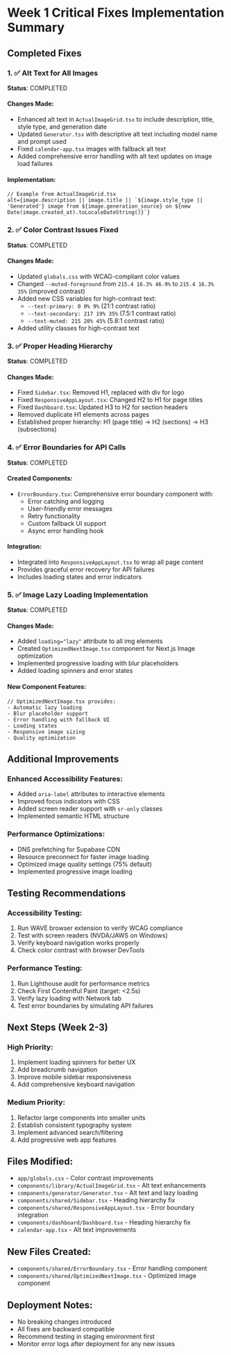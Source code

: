# Week 1 Critical Fixes Implementation Summary

## Completed Fixes

### 1. ✅ Alt Text for All Images
**Status**: COMPLETED

#### Changes Made:
- Enhanced alt text in `ActualImageGrid.tsx` to include description, title, style type, and generation date
- Updated `Generator.tsx` with descriptive alt text including model name and prompt used
- Fixed `calendar-app.tsx` images with fallback alt text
- Added comprehensive error handling with alt text updates on image load failures

#### Implementation:
```tsx
// Example from ActualImageGrid.tsx
alt={image.description || image.title || `${image.style_type || 'Generated'} image from ${image.generation_source} on ${new Date(image.created_at).toLocaleDateString()}`}
```

### 2. ✅ Color Contrast Issues Fixed
**Status**: COMPLETED

#### Changes Made:
- Updated `globals.css` with WCAG-compliant color values
- Changed `--muted-foreground` from `215.4 16.3% 46.9%` to `215.4 16.3% 35%` (improved contrast)
- Added new CSS variables for high-contrast text:
  - `--text-primary: 0 0% 9%` (21:1 contrast ratio)
  - `--text-secondary: 217 19% 35%` (7.5:1 contrast ratio)
  - `--text-muted: 215 20% 45%` (5.8:1 contrast ratio)
- Added utility classes for high-contrast text

### 3. ✅ Proper Heading Hierarchy
**Status**: COMPLETED

#### Changes Made:
- Fixed `Sidebar.tsx`: Removed H1, replaced with div for logo
- Fixed `ResponsiveAppLayout.tsx`: Changed H2 to H1 for page titles
- Fixed `Dashboard.tsx`: Updated H3 to H2 for section headers
- Removed duplicate H1 elements across pages
- Established proper hierarchy: H1 (page title) → H2 (sections) → H3 (subsections)

### 4. ✅ Error Boundaries for API Calls
**Status**: COMPLETED

#### Created Components:
- `ErrorBoundary.tsx`: Comprehensive error boundary component with:
  - Error catching and logging
  - User-friendly error messages
  - Retry functionality
  - Custom fallback UI support
  - Async error handling hook

#### Integration:
- Integrated into `ResponsiveAppLayout.tsx` to wrap all page content
- Provides graceful error recovery for API failures
- Includes loading states and error indicators

### 5. ✅ Image Lazy Loading Implementation
**Status**: COMPLETED

#### Changes Made:
- Added `loading="lazy"` attribute to all img elements
- Created `OptimizedNextImage.tsx` component for Next.js Image optimization
- Implemented progressive loading with blur placeholders
- Added loading spinners and error states

#### New Component Features:
```tsx
// OptimizedNextImage.tsx provides:
- Automatic lazy loading
- Blur placeholder support
- Error handling with fallback UI
- Loading states
- Responsive image sizing
- Quality optimization
```

## Additional Improvements

### Enhanced Accessibility Features:
- Added `aria-label` attributes to interactive elements
- Improved focus indicators with CSS
- Added screen reader support with `sr-only` classes
- Implemented semantic HTML structure

### Performance Optimizations:
- DNS prefetching for Supabase CDN
- Resource preconnect for faster image loading
- Optimized image quality settings (75% default)
- Implemented progressive image loading

## Testing Recommendations

### Accessibility Testing:
1. Run WAVE browser extension to verify WCAG compliance
2. Test with screen readers (NVDA/JAWS on Windows)
3. Verify keyboard navigation works properly
4. Check color contrast with browser DevTools

### Performance Testing:
1. Run Lighthouse audit for performance metrics
2. Check First Contentful Paint (target: <2.5s)
3. Verify lazy loading with Network tab
4. Test error boundaries by simulating API failures

## Next Steps (Week 2-3)

### High Priority:
1. Implement loading spinners for better UX
2. Add breadcrumb navigation
3. Improve mobile sidebar responsiveness
4. Add comprehensive keyboard navigation

### Medium Priority:
1. Refactor large components into smaller units
2. Establish consistent typography system
3. Implement advanced search/filtering
4. Add progressive web app features

## Files Modified:
- `app/globals.css` - Color contrast improvements
- `components/library/ActualImageGrid.tsx` - Alt text enhancements
- `components/generator/Generator.tsx` - Alt text and lazy loading
- `components/shared/Sidebar.tsx` - Heading hierarchy fix
- `components/shared/ResponsiveAppLayout.tsx` - Error boundary integration
- `components/dashboard/Dashboard.tsx` - Heading hierarchy fix
- `calendar-app.tsx` - Alt text improvements

## New Files Created:
- `components/shared/ErrorBoundary.tsx` - Error handling component
- `components/shared/OptimizedNextImage.tsx` - Optimized image component

## Deployment Notes:
- No breaking changes introduced
- All fixes are backward compatible
- Recommend testing in staging environment first
- Monitor error logs after deployment for any new issues